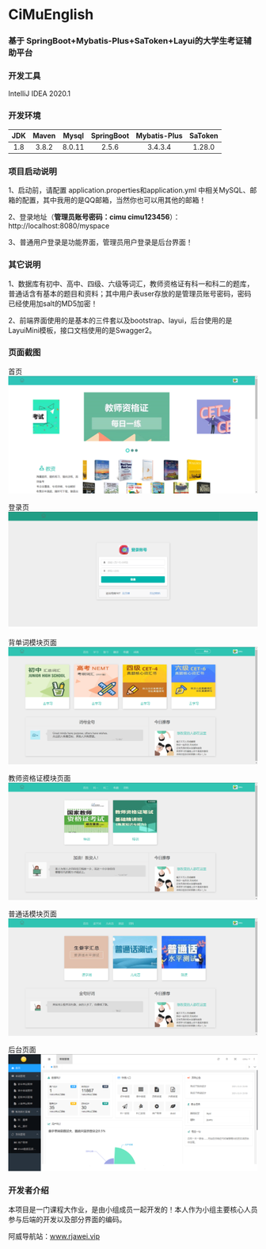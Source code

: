 # CiMuEnglish
### 基于 SpringBoot+Mybatis-Plus+SaToken+Layui的大学生考证辅助平台

### 开发工具

IntelliJ IDEA 2020.1

### 开发环境

| JDK | Maven| Mysql  | SpringBoot | Mybatis-Plus | SaToken| 
| :-------------: |:-------------:| :-------------:| :-------------:|:-------------:| :-------------:|
| 1.8  | 3.8.2 | 8.0.11| 2.5.6 | 3.4.3.4 | 1.28.0 | 

### 项目启动说明

1、启动前，请配置 application.properties和application.yml 中相关MySQL、邮箱的配置，其中我用的是QQ邮箱，当然你也可以用其他的邮箱！

2、登录地址（**管理员账号密码：cimu cimu123456**）：http://localhost:8080/myspace

3、普通用户登录是功能界面，管理员用户登录是后台界面！

### 其它说明

1、数据库有初中、高中、四级、六级等词汇，教师资格证有科一和科二的题库，普通话含有基本的题目和资料；其中用户表user存放的是管理员账号密码，密码已经使用加salt的MD5加密！

2、前端界面使用的是基本的三件套以及bootstrap、layui，后台使用的是LayuiMini模板，接口文档使用的是Swagger2。

### 页面截图
首页
![index.jpg](images/index.jpg)

登录页
![login.jpg](images/login.jpg)

背单词模块页面
![english.jpg](images/english.jpg)

教师资格证模块页面
![teacher.jpg](images/teacher.jpg)

普通话模块页面
![mandarin.jpg](images/mandarin.jpg)

后台页面
![admin.jpg](images/admin.jpg)

### 开发者介绍

本项目是一门课程大作业，是由小组成员一起开发的！本人作为小组主要核心人员参与后端的开发以及部分界面的编码。

阿威导航站：www.rjawei.vip
